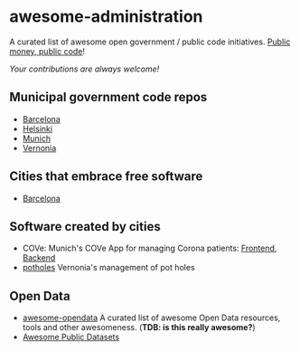 # awesome-administration

A curated list of awesome open government / public code initiatives. [Public money, public code](https://publiccode.eu/)!

*Your contributions are always welcome!*


## Municipal government code repos

  * [Barcelona](https://github.com/AjuntamentdeBarcelona)
  * [Helsinki](https://github.com/City-of-Helsinki)
  * [Munich](https://github.com/it-at-m)
  * [Vernonia](https://github.com/CityOfVernonia)

## Cities that embrace free software

  * [Barcelona](https://itsfoss.com/barcelona-open-source/)

## Software created by cities

  * COVe: Munich's COVe App for managing Corona patients: [Frontend](https://github.com/it-at-m/cove-frontend), [Backend](https://github.com/it-at-m/cove-backend)
  * [potholes](https://github.com/CityOfVernonia/potholes.vernonia-or.gov) Vernonia's management of pot holes

## Open Data

  * [awesome-opendata](https://github.com/DigitalCommonsLab/awesome-opendata) A curated list of awesome Open Data resources, tools and other awesomeness. (**TDB: is this really awesome?**)
  * [Awesome Public Datasets](https://github.com/awesomedata/awesome-public-datasets)
